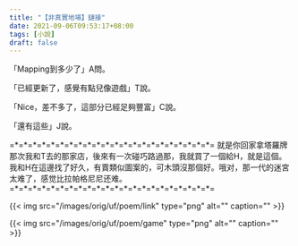 ```yaml
---
title: "【非真實地場】鏈接"
date: 2021-09-06T09:53:17+08:00
tags: [小說]
draft: false
---
```


「Mapping到多少了」A問。

「已經更新了，感覺有點兒像遊戲」T說。

「Nice，差不多了，這部分已經足夠豐富」C說。

「還有這些」J說。

=\*=\*=\*=\*=\*=\*=\*=\*=\*=\*=\*=\*=\*=\*=\*=\*=\*=\*=\*=\*=\*=\*=
就是你回家拿塔羅牌那次我和T去的那家店，後來有一次碰巧路過那，我就買了一個給H，就是這個。我和H在這邊找了好久，有賣類似圖案的，可木頭沒那個好。哦对，那一代的迷宮太难了，感觉比拉帕格尼尼还难。
=\*=\*=\*=\*=\*=\*=\*=\*=\*=\*=\*=\*=\*=\*=\*=\*=\*=\*=\*=\*=\*=\*=

{{< img src="/images/orig/uf/poem/link" type="png" alt="" caption="" >}}

{{< img src="/images/orig/uf/poem/game" type="png" alt="" caption="" >}}